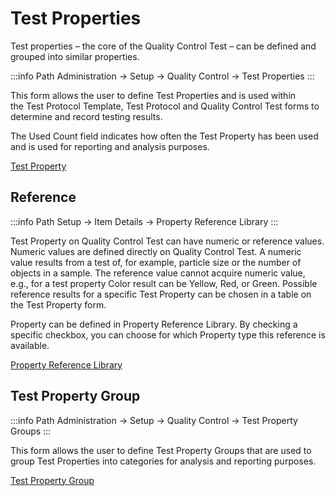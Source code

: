 # Test Properties

Test properties – the core of the Quality Control Test – can be defined and grouped into similar properties.

:::info Path
Administration → Setup → Quality Control → Test Properties
:::

This form allows the user to define Test Properties and is used within the Test Protocol Template, Test Protocol and Quality Control Test forms to determine and record testing results.

The Used Count field indicates how often the Test Property has been used and is used for reporting and analysis purposes.

[Test Property](./media/test-property.png)

## Reference

:::info Path
Setup → Item Details → Property Reference Library
:::

Test Property on Quality Control Test can have numeric or reference values. Numeric values are defined directly on Quality Control Test. A numeric value results from a test of, for example, particle size or the number of objects in a sample. The reference value cannot acquire numeric value, e.g., for a test property Color result can be Yellow, Red, or Green. Possible reference results for a specific Test Property can be chosen in a table on the Test Property form.

Property can be defined in Property Reference Library. By checking a specific checkbox, you can choose for which Property type this reference is available.

[Property Reference Library](./media/property-reference-library-general.png)

## Test Property Group

:::info Path
Administration → Setup → Quality Control → Test Property Groups
:::

This form allows the user to define Test Property Groups that are used to group Test Properties into categories for analysis and reporting purposes.

[Test Property Group](./media/test-property-group.png)
